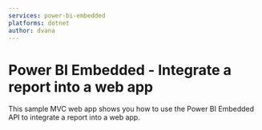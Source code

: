 ```yaml
---
services: power-bi-embedded
platforms: dotnet
author: dvana
---
```

# Power BI Embedded - Integrate a report into a web app

This sample MVC web app shows you how to use the Power BI Embedded API to integrate a report into a web app.
